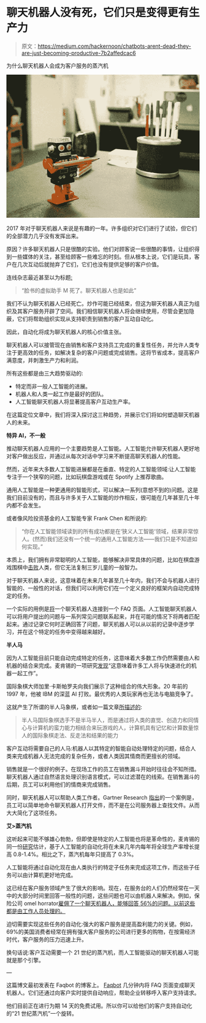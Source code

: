 # 聊天机器人没有死，它们只是变得更有生产力

> 原文：<https://medium.com/hackernoon/chatbots-arent-dead-they-are-just-becoming-productive-7b2affedcac6>

为什么聊天机器人会成为客户服务的蒸汽机

![](img/86198fa1c19905ca8a1c54bfc2148ec0.png)

2017 年对于聊天机器人来说是有趣的一年。许多组织对它们进行了试验，但它们的全部潜力几乎没有发挥出来。

原因？许多聊天机器人只是很酷的实验。他们对顾客说一些很酷的事情，让组织得到一些媒体的关注，甚至给顾客一些难忘的时刻。但从根本上说，它们是玩具，客户在几次互动后就抛弃了它们，它们也没有提供足够的客户价值。

连线杂志最近甚至以为标题[:](https://www.wired.com/story/facebooks-virtual-assistant-m-is-dead-so-are-chatbots/)

> “脸书的虚拟助手 M 死了。聊天机器人也是如此”

我们不认为聊天机器人已经死亡。炒作可能已经结束，但这为聊天机器人真正为组织及其客户服务开辟了空间。我们相信聊天机器人将会继续使用，尽管会更加隐蔽，它们将帮助组织实现从支持职责到销售的客户互动自动化。

因此，自动化将成为聊天机器人的核心价值主张。

聊天机器人可以接管现在由销售和客户支持员工完成的重复性任务，并允许人类专注于更高效的任务，如解决复杂的客户问题或完成销售。这将节省成本，提高客户满意度，并刺激生产力和利润。

所有这些都是由三大趋势驱动的:

*   特定而非一般人工智能的进展。
*   机器人和人类一起工作是最好的团队。
*   人工智能聊天机器人将显著提高客户互动生产率。

在这篇定位文章中，我们将深入探讨这三种趋势，并展示它们将如何塑造聊天机器人的未来。

**特异 AI，不一般**

推动聊天机器人应用的一个主要趋势是人工智能。人工智能允许聊天机器人更好地对客户做出反应，并通过从每次对话中学习来不断提高聊天机器人的性能。

然而，近年来大多数人工智能进展都是在垂直、特定的人工智能领域:让人工智能专注于一个狭窄的问题，比如玩棋盘游戏或在 Spotify 上推荐歌曲。

通用人工智能是一种更通用的智能形式，可以解决一系列(意想不到的)问题。这是我们目前没有的，而且与许多关于人工智能的炒作相反，很可能在几年甚至几十年内都不会发生。

或者像风险投资基金的人工智能专家 Frank Chen 和所说的:

> “你在人工智能领域读到的所有成功都是在‘狭义人工智能’领域，结果非常惊人。(然而)我们还没有一个统一的通用人工智能方法——我们只是不知道如何实现。”

本质上，我们拥有非常聪明的人工智能，能够解决非常具体的问题，比如在棋盘游戏围棋中[击败](https://www.wired.com/2016/01/in-a-huge-breakthrough-googles-ai-beats-a-top-player-at-the-game-of-go/)人类，但它无法复制三岁儿童的一般智力。

对于聊天机器人来说，这意味着在未来几年甚至几十年内，我们不会与机器人进行智能的、一般性的对话，但我们可以利用它们在一个定义良好的框架内自动完成特定的任务。

一个实际的用例是[将](https://faqbot.co/)一个聊天机器人连接到一个 FAQ 页面。人工智能聊天机器人可以将用户提出的问题与一系列常见问题联系起来，并在可能的情况下将两者匹配起来。通过记录它何时正确回答了问题，聊天机器人可以从以前的记录中逐步学习，并在这个特定的任务中变得越来越好。

**半人马**

因为人工智能目前只能自动完成特定的任务，这意味着大多数工作仍然需要由人和机器的结合来完成。麦肯锡的一项研究[发现](https://www.mckinsey.com/global-themes/digital-disruption/whats-now-and-next-in-analytics-ai-and-automation)“这意味着许多工人将与快速进化的机器一起工作”。

国际象棋大师加里·卡斯帕罗夫向我们展示了这种组合的伟大形象。20 年前的 1997 年，他被 IBM 的深蓝 AI 打败。最优秀的人类玩家再也无法与电脑竞争了。

这就产生了所谓的半人马象棋，或者如一篇文章[所描述的](https://www.bloomreach.com/en/resources/blogs/2014/12/centaur-chess-brings-best-humans-machines.html):

> 半人马国际象棋选手不是半马半人，而是通过将人类的直觉、创造力和同情心与计算机的蛮力能力相结合来玩游戏的人，计算机具有记忆和计算数量惊人的国际象棋走法、反走法和结果的能力

客户互动将需要自己的人马:机器人以其特定的智能自动处理特定的问题，结合人类来完成机器人无法完成的复杂任务，或者人类因其情商而更擅长的领域。

销售就是一个很好的例子。在现场工作的员工在销售漏斗开始时往往会不知所措。聊天机器人通过自然语言处理识别语言模式，可以过滤潜在的线索。在销售漏斗的后期，员工可以利用他们的情商来完成销售。

同时，聊天机器人可以帮助人类工作者。Gartner Research [指出](https://www.gartner.com/smarterwithgartner/chatbots-will-appeal-to-modern-workers/)的一个案例是，员工可以简单地命令聊天机器人打开文件，而不是在公司服务器上查找文件。从而大大简化了这项任务。

**艾>蒸汽机**

这听起来可能不够雄心勃勃，但即使是特定的人工智能也将是革命性的，麦肯锡的同一份[研究](https://www.mckinsey.com/global-themes/digital-disruption/whats-now-and-next-in-analytics-ai-and-automation)估计，基于人工智能的自动化将在未来几年内每年将全球生产率增长提高 0.8-1.4%。相比之下，蒸汽机每年只提高了 0.3%。

人工智能将通过自动化现在由人类执行的特定子任务来完成这项工作，而这些子任务可以由计算机更好地完成。

这已经在客户服务领域产生了很大的影响。现在，在服务台的人们仍然经常在一天中的大部分时间里回答一般性的问题，这些问题也可以由机器人来解决。例如，保险公司 omel horrator[雇佣了一个聊天机器人，能够回答 56%的问题。以前这些都是由工作人员处理的。](https://blog.piesync.com/ai-customer-service-2018/)

迫切需要实现这些任务的自动化:强大的客户服务是提高盈利能力的关键。例如，69%的美国消费者经常在拥有强大客户服务的公司进行更多的购物，在按需经济时代，客户服务的压力迅速上升。

换句话说:客户互动需要一个 21 世纪的蒸汽机，而人工智能驱动的聊天机器人可能就是那个引擎。

—

这篇博文最初发表在 Faqbot 的博客上。 [Faqbot](https://goo.gl/twtuSi) 几分钟内将 FAQ 页面变成聊天机器人。它们还通过向客户实时提供自动响应，帮助企业转移呼入客户支持请求。

他们目前正在进行为期 14 天的免费试用。所以你可以给他们的客户支持自动化的“21 世纪蒸汽机”一个旋转。
